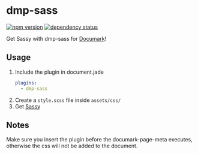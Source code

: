 # dmp-sass
[![npm version](https://badge.fury.io/js/dmp-sass.svg)](http://badge.fury.io/js/dmp-sass)
[![dependency status](https://david-dm.org/jeroenkruis/dmp-sass.svg)](https://david-dm.org/jeroenkruis)

Get Sassy with dmp-sass for [Documark](https://github.com/mauvm/documark)!

## Usage
1. Include the plugin in document.jade
    ```yaml
    plugins:
      - dmp-sass
    ```
2. Create a `style.scss` file inside `assets/css/`
3. Get [Sassy](http://sass-lang.com/guide)

## Notes
Make sure you insert the plugin before the documark-page-meta executes, otherwise the css will not be added to the document.
